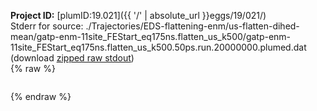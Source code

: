 **Project ID:** [plumID:19.021]({{ '/' | absolute_url }}eggs/19/021/)  
Stderr for source:  ./Trajectories/EDS-flattening-enm/us-flatten-dihed-mean/gatp-enm-11site_FEStart_eq175ns.flatten_us_k500/gatp-enm-11site_FEStart_eq175ns.flatten_us_k500.50ps.run.20000000.plumed.dat   
(download [zipped raw stdout](gatp-enm-11site_FEStart_eq175ns.flatten_us_k500.50ps.run.20000000.plumed.dat.plumed_master.stdout.txt.zip))  
{% raw %}
<pre>
</pre>
{% endraw %}
